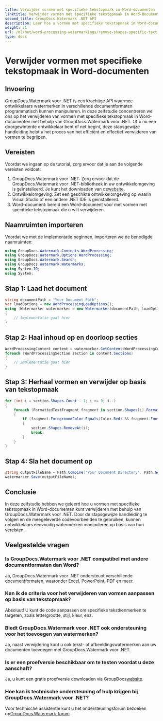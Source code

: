 ```yaml
---
title: Verwijder vormen met specifieke tekstopmaak in Word-documenten
linktitle: Verwijder vormen met specifieke tekstopmaak in Word-documenten
second_title: GroupDocs.Watermark .NET API
description: Leer hoe u vormen met specifieke tekstopmaak in Word-documenten verwijdert met GroupDocs.Watermark voor .NET. Volg onze gids voor efficiënte manipulatie van watermerken.
weight: 31
url: /nl/net/word-processing-watermarkings/remove-shapes-specific-text-formatting-word-docs/
type: docs
---
```

# Verwijder vormen met specifieke tekstopmaak in Word-documenten

## Invoering
GroupDocs.Watermark voor .NET is een krachtige API waarmee ontwikkelaars watermerken in verschillende documentformaten programmatisch kunnen manipuleren. In deze zelfstudie concentreren we ons op het verwijderen van vormen met specifieke tekstopmaak in Word-documenten met behulp van GroupDocs.Watermark voor .NET. Of u nu een doorgewinterde ontwikkelaar bent of net begint, deze stapsgewijze handleiding helpt u het proces van het efficiënt en effectief verwijderen van vormen te begrijpen.
## Vereisten
Voordat we ingaan op de tutorial, zorg ervoor dat je aan de volgende vereisten voldoet:
1.  GroupDocs.Watermark voor .NET: Zorg ervoor dat de GroupDocs.Watermark voor .NET-bibliotheek in uw ontwikkelomgeving is geïnstalleerd. Je kunt het downloaden van de[website](https://releases.groupdocs.com/Watermark/net/).
2. Ontwikkelomgeving: Zet een geschikte ontwikkelomgeving op waarin Visual Studio of een andere .NET IDE is geïnstalleerd.
3. Word-document: bereid een Word-document voor met vormen met specifieke tekstopmaak die u wilt verwijderen.

## Naamruimten importeren
Voordat we met de implementatie beginnen, importeren we de benodigde naamruimten:
```csharp
using GroupDocs.Watermark.Contents.WordProcessing;
using GroupDocs.Watermark.Options.WordProcessing;
using GroupDocs.Watermark.Search;
using GroupDocs.Watermark.Watermarks;
using System.IO;
using System;
```
## Stap 1: Laad het document
```csharp
string documentPath = "Your Document Path";
var loadOptions = new WordProcessingLoadOptions();
using (Watermarker watermarker = new Watermarker(documentPath, loadOptions))
{
    // Implementatie gaat hier
}
```
## Stap 2: Haal inhoud op en doorloop secties
```csharp
WordProcessingContent content = watermarker.GetContent<WordProcessingContent>();
foreach (WordProcessingSection section in content.Sections)
{
    // Implementatie gaat hier
}
```
## Stap 3: Herhaal vormen en verwijder op basis van tekstopmaak
```csharp
for (int i = section.Shapes.Count - 1; i >= 0; i--)
{
    foreach (FormattedTextFragment fragment in section.Shapes[i].FormattedTextFragments)
    {
        if (fragment.ForegroundColor.Equals(Color.Red) && fragment.Font.FamilyName == "Arial")
        {
            section.Shapes.RemoveAt(i);
            break;
        }
    }
}
```
## Stap 4: Sla het document op
```csharp
string outputFileName = Path.Combine("Your Document Directory", Path.GetFileName(documentPath));
watermarker.Save(outputFileName);
```

## Conclusie
In deze zelfstudie hebben we geleerd hoe u vormen met specifieke tekstopmaak in Word-documenten kunt verwijderen met behulp van GroupDocs.Watermark voor .NET. Door de stapsgewijze handleiding te volgen en de meegeleverde codevoorbeelden te gebruiken, kunnen ontwikkelaars eenvoudig watermerken manipuleren op basis van hun vereisten.
## Veelgestelde vragen
### Is GroupDocs.Watermark voor .NET compatibel met andere documentformaten dan Word?
Ja, GroupDocs.Watermark voor .NET ondersteunt verschillende documentformaten, waaronder Excel, PowerPoint, PDF en meer.
### Kan ik de criteria voor het verwijderen van vormen aanpassen op basis van tekstopmaak?
Absoluut! U kunt de code aanpassen om specifieke tekstkenmerken te targeten, zoals lettergrootte, stijl, kleur, enz.
### Biedt GroupDocs.Watermark voor .NET ook ondersteuning voor het toevoegen van watermerken?
Ja, naast verwijdering kunt u ook tekst- of afbeeldingswatermerken aan uw documenten toevoegen met GroupDocs.Watermark voor .NET.
### Is er een proefversie beschikbaar om te testen voordat u deze aanschaft?
 Ja, u kunt een gratis proefversie downloaden via GroupDocs[website](https://releases.groupdocs.com/).
### Hoe kan ik technische ondersteuning of hulp krijgen bij GroupDocs.Watermark voor .NET?
 Voor technische assistentie kunt u het ondersteuningsforum bezoeken op[GroupDocs.Watermark-forum](https://forum.groupdocs.com/c/watermark/19).